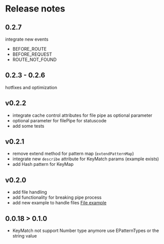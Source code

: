 # Release notes

## 0.2.7
integrate new events
- BEFORE_ROUTE
- BEFORE_REQUEST
- ROUTE_NOT_FOUND

## 0.2.3 - 0.2.6
hotfixes and optimization 

## v0.2.2
- integrate cache control attributes for file pipe as optional parameter
- optional parameter for filePipe for statuscode
- add some tests

## v0.2.1
- remove extend method for pattern map (`extendPatternMap`)
- integrate new `describe` attribute for KeyMatch params (example exists)
- add Hash pattern for KeyMap

## v0.2.0
- add file handling
- add functionality for breaking pipe process
- add new example to handle files [File example](https://deno.land/x/deno_api_server/example/static-file.ts)


## 0.0.18 > 0.1.0
- KeyMatch not support Number type anymore use EPatternTypes or the string value